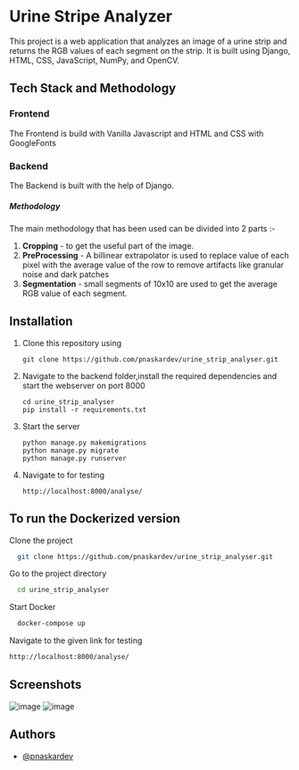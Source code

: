 
# Urine Stripe Analyzer

This project is a web application that analyzes an image of a urine strip and returns the RGB values of each segment on the strip. It is built using Django, HTML, CSS, JavaScript, NumPy, and OpenCV.

Tech Stack and Methodology
----------

### Frontend

The Frontend is build with Vanilla Javascript and HTML and CSS with GoogleFonts

### Backend

The Backend is built with the help of Django.

##### Methodology

The main methodology that has been used can be divided into 2 parts :-

1. **Cropping** - to get the useful part of the image.
2. **PreProcessing** - A billinear extrapolator is used to replace value of each pixel with the average value of the row to remove artifacts like granular noise and dark patches
3. **Segmentation** - small segments of 10x10 are used to get the average RGB value of each segment.

## Installation

1. Clone this repository using

   ```
   git clone https://github.com/pnaskardev/urine_strip_analyser.git
   ```

2. Navigate to the backend folder,install the required dependencies and start the webserver on port 8000

   ```
   cd urine_strip_analyser
   pip install -r requirements.txt
   ```

3. Start the server
    ```
   python manage.py makemigrations
   python manage.py migrate
   python manage.py runserver
   ```

4. Navigate to for testing
    ```
   http://localhost:8000/analyse/
   ```

## To run the Dockerized version

Clone the project

```bash
  git clone https://github.com/pnaskardev/urine_strip_analyser.git
```

Go to the project directory

```bash
  cd urine_strip_analyser
```

Start Docker

```bash
  docker-compose up
```

Navigate to the given link for testing

```bash
http://localhost:8000/analyse/
```


## Screenshots

![image](https://github.com/pnaskardev/urine_strip_analyser/assets/71266237/3228077c-bbb9-4ead-9140-83e23b125888)
![image](https://github.com/pnaskardev/urine_strip_analyser/assets/71266237/66fa0382-0b38-4bde-b676-f1b088910f97)




## Authors

- [@pnaskardev](https://www.github.com/pnaskardev)

